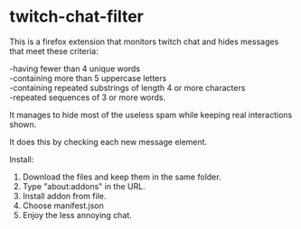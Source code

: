 # twitch-chat-filter
This is a firefox extension that monitors twitch chat and hides messages that meet these criteria:  

-having fewer than 4 unique words  
-containing more than 5 uppercase letters  
-containing repeated substrings of length 4 or more characters  
-repeated sequences of 3 or more words.  
  
It manages to hide most of the useless spam while keeping real interactions shown.

It does this by checking each new message element.
  
Install:  
1. Download the files and keep them in the same folder.  
2. Type "about:addons" in the URL.  
3. Install addon from file.  
4. Choose manifest.json  
5. Enjoy the less annoying chat.  
